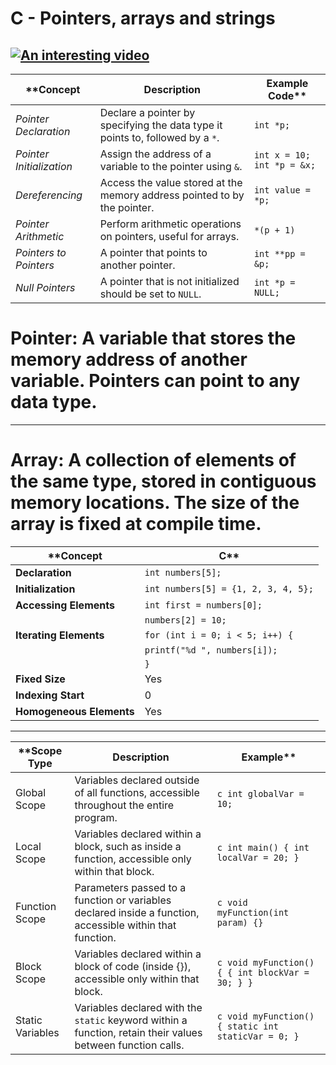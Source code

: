 # C - Pointers, arrays and strings

[![An interesting video](https://img.youtube.com/vi/DplxIq0mc_Y/0.jpg)](https://www.youtube.com/watch?v=DplxIq0mc_Y)
--------------------------------------------------------------------------------------
|**Concept|Description|Example Code**|
|--------|-----------------|---------|
|*Pointer Declaration*|Declare a pointer by specifying the data type it points to, followed by a `*`.|`int *p;`|
|*Pointer Initialization*|Assign the address of a variable to the pointer using `&`.|`int x = 10; int *p = &x;`|
|*Dereferencing*|Access the value stored at the memory address pointed to by the pointer.|`int value = *p;`|
|*Pointer Arithmetic*|Perform arithmetic operations on pointers, useful for arrays.|`*(p + 1)`|
|*Pointers to Pointers*|A pointer that points to another pointer.|`int **pp = &p;`|
|*Null Pointers*|A pointer that is not initialized should be set to `NULL`.|`int *p = NULL;`|

# **Pointer:** A variable that stores the memory address of another variable. Pointers can point to any data type.
----------------------------------------------------------------------------------------
# **Array:** A collection of elements of the same type, stored in contiguous memory locations. The size of the array is fixed at compile time.

|**Concept|C**|
|----|--------|
|**Declaration**|`int numbers[5];`|
|**Initialization**|`int numbers[5] = {1, 2, 3, 4, 5};`|
|**Accessing Elements**|`int first = numbers[0];`|
||`numbers[2] = 10;`|
|**Iterating Elements**|`for (int i = 0; i < 5; i++) {`|
||`printf("%d ", numbers[i]);`|
||`}`|
|**Fixed Size**|Yes|
|**Indexing Start**|0|
|**Homogeneous Elements**|Yes|
-----------------------------------------------------------
|**Scope Type|Description|Example**|
|------|-------------------|-------|
|Global Scope|Variables declared outside of all functions, accessible throughout the entire program.|`c int globalVar = 10;`|
|Local Scope|Variables declared within a block, such as inside a function, accessible only within that block.|`c int main() { int localVar = 20; }`|
|Function Scope|Parameters passed to a function or variables declared inside a function, accessible within that function.|`c void myFunction(int param) {}`|
|Block Scope|Variables declared within a block of code (inside {}), accessible only within that block.|`c void myFunction() { { int blockVar = 30; } }`|
|Static Variables|Variables declared with the `static` keyword within a function, retain their values between function calls.|`c void myFunction() { static int staticVar = 0; }`|

